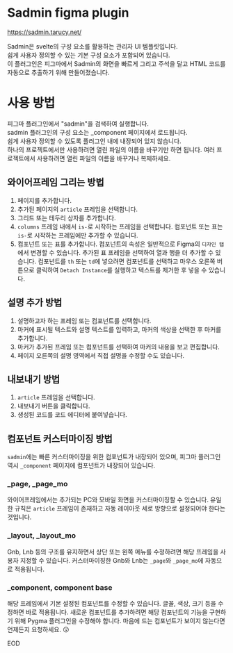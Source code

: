 # Sadmin figma plugin

https://sadmin.tarucy.net/  

Sadmin은 svelte의 구성 요소를 활용하는 관리자 UI 템플릿입니다.  
쉽게 사용자 정의할 수 있는 기본 구성 요소가 포함되어 있습니다.  
이 플러그인은 피그마에서 Sadmin의 화면을 빠르게 그리고 주석을 달고 HTML 코드를 자동으로 추출하기 위해 만들어졌습니다.

# 사용 방법
피그마 플러그인에서 "sadmin"을 검색하여 실행합니다.  
sadmin 플러그인의 구성 요소는 _component 페이지에서 로드됩니다.  
쉽게 사용자 정의할 수 있도록 플러그인 내에 내장되어 있지 않습니다.  
하나의 프로젝트에서만 사용하려면 열린 파일의 이름을 바꾸기만 하면 됩니다.
여러 프로젝트에서 사용하려면 열린 파일의 이름을 바꾸거나 복제하세요.

## 와이어프레임 그리는 방법
1. 페이지를 추가합니다.
2. 추가된 페이지의 `article` 프레임을 선택합니다.
3. 그리드 또는 테두리 상자를 추가합니다.
4. `columns` 프레임 내에서 `is-`로 시작하는 프레임을 선택합니다.
컴포넌트 또는 표는 `is-`로 시작하는 프레임에만 추가할 수 있습니다.
5. 컴포넌트 또는 표를 추가합니다.
컴포넌트의 속성은 일반적으로 Figma의 `디자인 탭`에서 변경할 수 있습니다.
추가된 표 프레임을 선택하여 열과 행을 더 추가할 수 있습니다.
컴포넌트를 `th` 또는 `td`에 넣으려면 컴포넌트를 선택하고 마우스 오른쪽 버튼으로 클릭하여 `Detach Instance`를 실행하고 텍스트를 제거한 후 넣을 수 있습니다.

## 설명 추가 방법
1. 설명하고자 하는 프레임 또는 컴포넌트를 선택합니다.
2. 마커에 표시될 텍스트와 설명 텍스트를 입력하고, 마커의 색상을 선택한 후 마커를 추가합니다.
3. 마커가 추가된 프레임 또는 컴포넌트를 선택하여 마커의 내용을 보고 편집합니다.
4. 페이지 오른쪽의 설명 영역에서 직접 설명을 수정할 수도 있습니다.

## 내보내기 방법
1. `article` 프레임을 선택합니다.
2. 내보내기 버튼을 클릭합니다.
3. 생성된 코드를 코드 에디터에 붙여넣습니다.

## 컴포넌트 커스터마이징 방법
`sadmin`에는 빠른 커스터마이징을 위한 컴포넌트가 내장되어 있으며, 피그마 플러그인 역시 `_component` 페이지에 컴포넌트가 내장되어 있습니다.

### _page, _page_mo
와이어프레임에서는 추가되는 PC와 모바일 화면을 커스터마이징할 수 있습니다. 유일한 규칙은 `article` 프레임이 존재하고 자동 레이아웃 세로 방향으로 설정되어야 한다는 것입니다.

### _layout, _layout_mo
Gnb, Lnb 등의 구조를 유지하면서 상단 또는 왼쪽 메뉴를 수정하려면 해당 프레임을 사용자 지정할 수 있습니다. 커스터마이징한 Gnb와 Lnb는 `_page`와 `_page_mo`에 자동으로 적용됩니다.

### _component, component base
해당 프레임에서 기본 설정된 컴포넌트를 수정할 수 있습니다. 글꼴, 색상, 크기 등을 수정하면 바로 적용됩니다.
새로운 컴포넌트를 추가하려면 해당 컴포넌트의 기능을 구현하기 위해 Pygma 플러그인을 수정해야 합니다. 마음에 드는 컴포넌트가 보이지 않는다면 언제든지 요청하세요. 😗

EOD